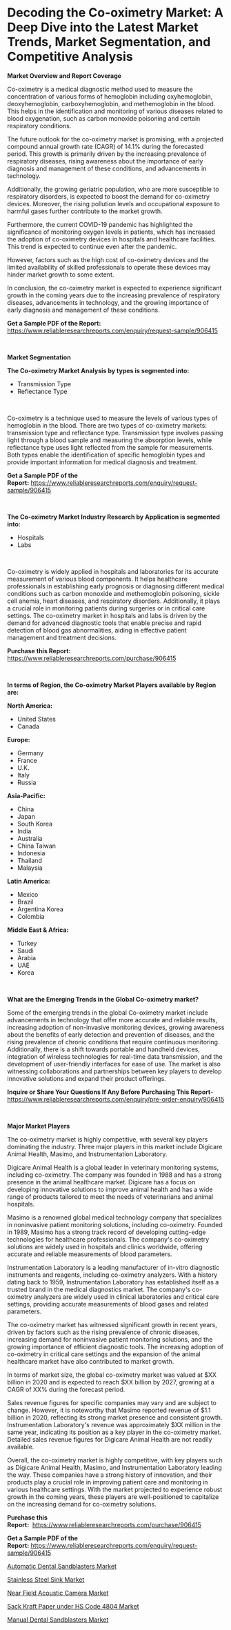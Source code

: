 <p><h1>Decoding the Co-oximetry Market: A Deep Dive into the Latest Market Trends, Market Segmentation, and Competitive Analysis</h1></p><p><strong>Market Overview and Report Coverage</strong></p>
<p><p>Co-oximetry is a medical diagnostic method used to measure the concentration of various forms of hemoglobin including oxyhemoglobin, deoxyhemoglobin, carboxyhemoglobin, and methemoglobin in the blood. This helps in the identification and monitoring of various diseases related to blood oxygenation, such as carbon monoxide poisoning and certain respiratory conditions.</p><p>The future outlook for the co-oximetry market is promising, with a projected compound annual growth rate (CAGR) of 14.1% during the forecasted period. This growth is primarily driven by the increasing prevalence of respiratory diseases, rising awareness about the importance of early diagnosis and management of these conditions, and advancements in technology.</p><p>Additionally, the growing geriatric population, who are more susceptible to respiratory disorders, is expected to boost the demand for co-oximetry devices. Moreover, the rising pollution levels and occupational exposure to harmful gases further contribute to the market growth. </p><p>Furthermore, the current COVID-19 pandemic has highlighted the significance of monitoring oxygen levels in patients, which has increased the adoption of co-oximetry devices in hospitals and healthcare facilities. This trend is expected to continue even after the pandemic.</p><p>However, factors such as the high cost of co-oximetry devices and the limited availability of skilled professionals to operate these devices may hinder market growth to some extent.</p><p>In conclusion, the co-oximetry market is expected to experience significant growth in the coming years due to the increasing prevalence of respiratory diseases, advancements in technology, and the growing importance of early diagnosis and management of these conditions.</p></p>
<p><strong>Get a Sample PDF of the Report:</strong> <a href="https://www.reliableresearchreports.com/enquiry/request-sample/906415">https://www.reliableresearchreports.com/enquiry/request-sample/906415</a></p>
<p>&nbsp;</p>
<p><strong>Market Segmentation</strong></p>
<p><strong>The Co-oximetry Market Analysis by types is segmented into:</strong></p>
<p><ul><li>Transmission Type</li><li>Reflectance Type</li></ul></p>
<p>&nbsp;</p>
<p><p>Co-oximetry is a technique used to measure the levels of various types of hemoglobin in the blood. There are two types of co-oximetry markets: transmission type and reflectance type. Transmission type involves passing light through a blood sample and measuring the absorption levels, while reflectance type uses light reflected from the sample for measurements. Both types enable the identification of specific hemoglobin types and provide important information for medical diagnosis and treatment.</p></p>
<p><strong>Get a Sample PDF of the Report:</strong>&nbsp;<a href="https://www.reliableresearchreports.com/enquiry/request-sample/906415">https://www.reliableresearchreports.com/enquiry/request-sample/906415</a></p>
<p>&nbsp;</p>
<p><strong>The Co-oximetry Market Industry Research by Application is segmented into:</strong></p>
<p><ul><li>Hospitals</li><li>Labs</li></ul></p>
<p>&nbsp;</p>
<p><p>Co-oximetry is widely applied in hospitals and laboratories for its accurate measurement of various blood components. It helps healthcare professionals in establishing early prognosis or diagnosing different medical conditions such as carbon monoxide and methemoglobin poisoning, sickle cell anemia, heart diseases, and respiratory disorders. Additionally, it plays a crucial role in monitoring patients during surgeries or in critical care settings. The co-oximetry market in hospitals and labs is driven by the demand for advanced diagnostic tools that enable precise and rapid detection of blood gas abnormalities, aiding in effective patient management and treatment decisions.</p></p>
<p><strong>Purchase this Report:</strong>&nbsp; <a href="https://www.reliableresearchreports.com/purchase/906415">https://www.reliableresearchreports.com/purchase/906415</a></p>
<p>&nbsp;</p>
<p><strong>In terms of Region, the Co-oximetry Market Players available by Region are:</strong></p>
<p>
    <p> <strong> North America: </strong>
        <ul>
            <li>United States</li>
            <li>Canada</li>
        </ul>
        </p> 
    <p> <strong> Europe: </strong>
        <ul>
            <li>Germany</li>
            <li>France</li>
            <li>U.K.</li>
            <li>Italy</li>
            <li>Russia</li>
        </ul>
        </p> 
    <p> <strong> Asia-Pacific: </strong>
        <ul>
            <li>China</li>
            <li>Japan</li>
            <li>South Korea</li>
            <li>India</li>
            <li>Australia</li>
            <li>China Taiwan</li>
            <li>Indonesia</li>
            <li>Thailand</li>
            <li>Malaysia</li>
        </ul>
        </p> 
    <p> <strong> Latin America: </strong>
        <ul>
            <li>Mexico</li>
            <li>Brazil</li>
            <li>Argentina Korea</li>
            <li>Colombia</li>
        </ul>
        </p> 
    <p> <strong> Middle East & Africa: </strong>
        <ul>
            <li>Turkey</li>
            <li>Saudi</li>
            <li>Arabia</li>
            <li>UAE</li>
            <li>Korea</li>
        </ul>
    </p>
    </p>
<p>&nbsp;</p>
<p><strong>What are the Emerging Trends in the Global Co-oximetry market?</strong></p>
<p><p>Some of the emerging trends in the global Co-oximetry market include advancements in technology that offer more accurate and reliable results, increasing adoption of non-invasive monitoring devices, growing awareness about the benefits of early detection and prevention of diseases, and the rising prevalence of chronic conditions that require continuous monitoring. Additionally, there is a shift towards portable and handheld devices, integration of wireless technologies for real-time data transmission, and the development of user-friendly interfaces for ease of use. The market is also witnessing collaborations and partnerships between key players to develop innovative solutions and expand their product offerings.</p></p>
<p><strong>Inquire or Share Your Questions If Any Before Purchasing This Report</strong>- <a href="https://www.reliableresearchreports.com/enquiry/pre-order-enquiry/906415">https://www.reliableresearchreports.com/enquiry/pre-order-enquiry/906415</a></p>
<p>&nbsp;</p>
<p><strong>Major Market Players</strong></p>
<p><p>The co-oximetry market is highly competitive, with several key players dominating the industry. Three major players in this market include Digicare Animal Health, Masimo, and Instrumentation Laboratory.</p><p>Digicare Animal Health is a global leader in veterinary monitoring systems, including co-oximetry. The company was founded in 1988 and has a strong presence in the animal healthcare market. Digicare has a focus on developing innovative solutions to improve animal health and has a wide range of products tailored to meet the needs of veterinarians and animal hospitals.</p><p>Masimo is a renowned global medical technology company that specializes in noninvasive patient monitoring solutions, including co-oximetry. Founded in 1989, Masimo has a strong track record of developing cutting-edge technologies for healthcare professionals. The company's co-oximetry solutions are widely used in hospitals and clinics worldwide, offering accurate and reliable measurements of blood parameters.</p><p>Instrumentation Laboratory is a leading manufacturer of in-vitro diagnostic instruments and reagents, including co-oximetry analyzers. With a history dating back to 1959, Instrumentation Laboratory has established itself as a trusted brand in the medical diagnostics market. The company's co-oximetry analyzers are widely used in clinical laboratories and critical care settings, providing accurate measurements of blood gases and related parameters.</p><p>The co-oximetry market has witnessed significant growth in recent years, driven by factors such as the rising prevalence of chronic diseases, increasing demand for noninvasive patient monitoring solutions, and the growing importance of efficient diagnostic tools. The increasing adoption of co-oximetry in critical care settings and the expansion of the animal healthcare market have also contributed to market growth.</p><p>In terms of market size, the global co-oximetry market was valued at $XX billion in 2020 and is expected to reach $XX billion by 2027, growing at a CAGR of XX% during the forecast period.</p><p>Sales revenue figures for specific companies may vary and are subject to change. However, it is noteworthy that Masimo reported revenue of $1.1 billion in 2020, reflecting its strong market presence and consistent growth. Instrumentation Laboratory's revenue was approximately $XX million in the same year, indicating its position as a key player in the co-oximetry market. Detailed sales revenue figures for Digicare Animal Health are not readily available.</p><p>Overall, the co-oximetry market is highly competitive, with key players such as Digicare Animal Health, Masimo, and Instrumentation Laboratory leading the way. These companies have a strong history of innovation, and their products play a crucial role in improving patient care and monitoring in various healthcare settings. With the market projected to experience robust growth in the coming years, these players are well-positioned to capitalize on the increasing demand for co-oximetry solutions.</p></p>
<p><strong>Purchase this Report:</strong>&nbsp;&nbsp;<a href="https://www.reliableresearchreports.com/purchase/906415">https://www.reliableresearchreports.com/purchase/906415</a></p>
<p></p>
<p><strong>Get a Sample PDF of the Report:</strong>&nbsp;<a href="https://www.reliableresearchreports.com/enquiry/request-sample/906415">https://www.reliableresearchreports.com/enquiry/request-sample/906415</a></p>
<p><p><a href="https://medium.com/@chiragreportprime/automatic-dental-sandblasters-market-size-growth-forecast-2023-2030-55d4768218cc">Automatic Dental Sandblasters Market</a></p><p><a href="https://www.linkedin.com/pulse/stainless-steel-sink-market-size-share-amp-trends-analysis-jyawe/">Stainless Steel Sink Market</a></p><p><a href="https://www.reportprime.com/near-field-acoustic-camera-r1718">Near Field Acoustic Camera Market</a></p><p><a href="https://github.com/RichRobinson5/Market-Research-Report-List-1/blob/main/sack-kraft-paper-under-hs-code-4804-market.md">Sack Kraft Paper under HS Code 4804 Market</a></p><p><a href="https://medium.com/@sainreportprime/manual-dental-sandblasters-market-size-growth-forecast-2023-2030-7f6fe7db0352">Manual Dental Sandblasters Market</a></p></p>